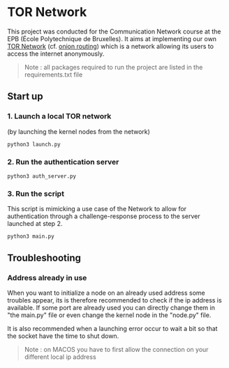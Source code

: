 # TOR Network 

This project was conducted for the Communication Network course at the EPB (École Polytechnique de Bruxelles). 
It aims at implementing our own 
[TOR Network](https://en.wikipedia.org/wiki/Tor_(network)) 
(cf. [onion routing](https://en.wikipedia.org/wiki/Onion_routing))
which is a network allowing its users to access the internet anonymously.

> Note : all packages required to run the project are listed in the requirements.txt file

## Start up

### 1. Launch a local TOR network 

(by launching the kernel nodes from the network)
```
python3 launch.py
```

### 2. Run the authentication server

```
python3 auth_server.py
```


### 3. Run the script

This script is mimicking a use case of the Network to allow for authentication
through a challenge-response process to the server launched at step 2.
```
python3 main.py
```

## Troubleshooting

### Address already in use

When you want to initialize a node on an already used address some troubles
appear, its is therefore recommended to check if the ip address is available.
If some port are already used you can directly change them in "the main.py" file 
or even change the kernel node in the "node.py" file.

It is also recommended when a launching error occur to wait a bit so that the
socket have the time to shut down.

> Note : on MACOS you have to first allow the connection on your different local
> ip address 
